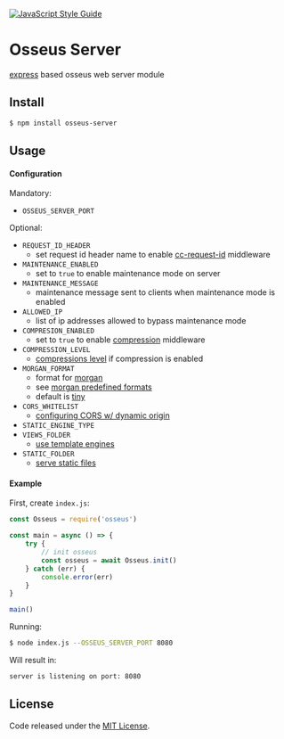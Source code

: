 [![JavaScript Style Guide](https://cdn.rawgit.com/standard/standard/master/badge.svg)](https://github.com/standard/standard)

# Osseus Server

[express](https://github.com/expressjs/express) based osseus web server module

## Install
```bash
$ npm install osseus-server
```

## Usage

#### Configuration

Mandatory:

* `OSSEUS_SERVER_PORT`

Optional:

* `REQUEST_ID_HEADER`
	* set request id header name to enable [cc-request-id](https://www.npmjs.com/package/cc-request-id) middleware
* `MAINTENANCE_ENABLED`
	* set to `true` to enable maintenance mode on server
* `MAINTENANCE_MESSAGE`
	* maintenance message sent to clients when maintenance mode is enabled
* `ALLOWED_IP`
	* list of ip addresses allowed to bypass maintenance mode
* `COMPRESION_ENABLED`
	* set to `true` to enable [compression](https://github.com/expressjs/compression) middleware
* `COMPRESSION_LEVEL`
	* [compressions level](https://github.com/expressjs/compression#level) if compression is enabled
* `MORGAN_FORMAT`
	* format for [morgan](https://github.com/expressjs/morgan)
	* see [morgan predefined formats](https://github.com/expressjs/morgan#predefined-formats)
	* default is [tiny](https://github.com/expressjs/morgan#tiny)
* `CORS_WHITELIST`
	* [configuring CORS w/ dynamic origin](https://www.npmjs.com/package/cors#configuring-cors-w-dynamic-origin)
* `STATIC_ENGINE_TYPE`
* `VIEWS_FOLDER`
	* [use template engines](https://expressjs.com/en/guide/using-template-engines.html)
* `STATIC_FOLDER`
	* [serve static files](https://expressjs.com/en/starter/static-files.html)


#### Example
First, create `index.js`:

```javascript
const Osseus = require('osseus')

const main = async () => {
	try {
		// init osseus
		const osseus = await Osseus.init()
  	} catch (err) {
		console.error(err)
  	}
}

main()

```

Running:

```bash
$ node index.js --OSSEUS_SERVER_PORT 8080
```

Will result in:

```sh
server is listening on port: 8080
```

## License
Code released under the [MIT License](https://github.com/colucom/osseus-server/blob/master/LICENSE).
